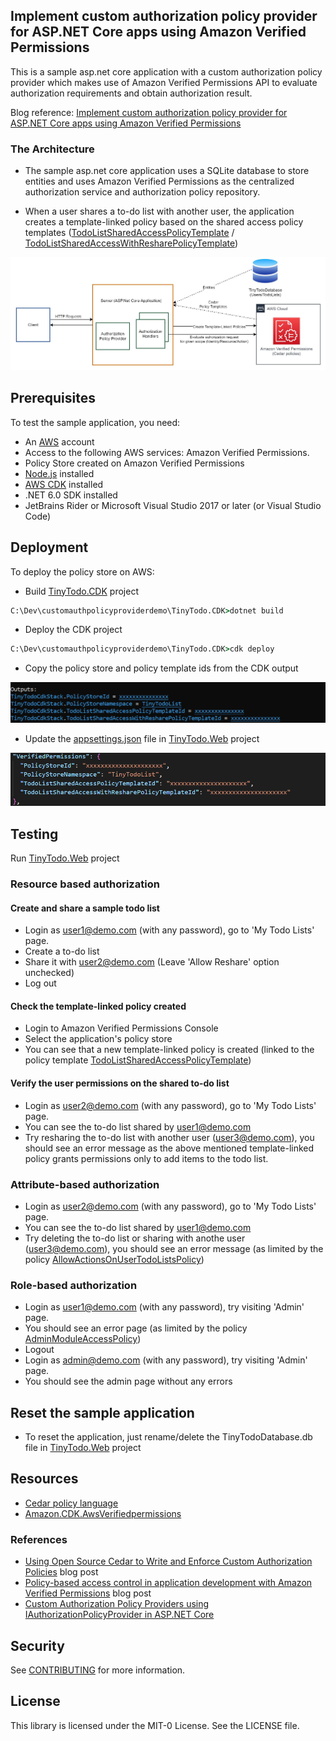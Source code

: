 ## Implement custom authorization policy provider for ASP.NET Core apps using Amazon Verified Permissions

This is a sample asp.net core application with a custom authorization policy provider which makes use of Amazon Verified Permissions API to evaluate authorization requirements and obtain authorization result. 

Blog reference: [Implement custom authorization policy provider for ASP.NET Core apps using Amazon Verified Permissions](https://aws.amazon.com/blogs/dotnet/implement-a-custom-authorization-policy-provider-for-asp-net-core-apps-using-amazon-verified-permissions)

### The Architecture

- The sample asp.net core application uses a SQLite database to store entities and uses Amazon Verified Permissions as the centralized authorization service and authorization policy repository.

- When a user shares a to-do list with another user, the application creates a template-linked policy based on the shared access policy templates ([TodoListSharedAccessPolicyTemplate](/TinyTodo.CDK/PolicyStore/PolicyTemplates/TodoListSharedAccessPolicyTemplate.cs) / [TodoListSharedAccessWithResharePolicyTemplate](/TinyTodo.CDK/PolicyStore/PolicyTemplates/TodoListSharedAccessWithResharePolicyTemplate.cs))

![Architecture](/Media/Architecture.JPG)


## Prerequisites

To test the sample application, you need:
- An [AWS](https://console.aws.amazon.com/) account
- Access to the following AWS services: Amazon Verified Permissions.
- Policy Store created on Amazon Verified Permissions
- [Node.js](https://nodejs.org/en/download/) installed
- [AWS CDK](https://docs.aws.amazon.com/cdk/v2/guide/getting_started.html#getting_started_install) installed
- .NET 6.0 SDK installed
- JetBrains Rider or Microsoft Visual Studio 2017 or later (or Visual Studio Code)

## Deployment

To deploy the policy store on AWS:

- Build [TinyTodo.CDK](/TinyTodo.CDK/) project 
```cmd
C:\Dev\customauthpolicyproviderdemo\TinyTodo.CDK>dotnet build
```
- Deploy the CDK project
```cmd 
C:\Dev\customauthpolicyproviderdemo\TinyTodo.CDK>cdk deploy
```

- Copy the policy store and policy template ids from the CDK output

![CDK-Output](/Media/CDK-Output.png)

- Update the [appsettings.json](/TinyTodo.Web/appsettings.json) file in [TinyTodo.Web](/TinyTodo.Web/) project

![AppSettings](/Media/AppSettings.PNG)

## Testing


Run [TinyTodo.Web](/TinyTodo.Web/) project


### Resource based authorization

#### Create and share a sample todo list
* Login as user1@demo.com (with any password), go to 'My Todo Lists' page.
* Create a to-do list
* Share it with user2@demo.com (Leave 'Allow Reshare' option unchecked)
* Log out

#### Check the template-linked policy created
* Login to Amazon Verified Permissions Console
* Select the application's policy store
* You can see that a new template-linked policy is created (linked to the policy template [TodoListSharedAccessPolicyTemplate](/TinyTodo.CDK/PolicyStore/PolicyTemplates/TodoListSharedAccessPolicyTemplate.cs))

#### Verify the user permissions on the shared to-do list
* Login as user2@demo.com (with any password), go to 'My Todo Lists' page.
* You can see the to-do list shared by user1@demo.com
* Try resharing the to-do list with another user (user3@demo.com), you should see an error message as the above mentioned template-linked policy grants permissions only to add items to the todo list.

### Attribute-based authorization

* Login as user2@demo.com (with any password), go to 'My Todo Lists' page.
* You can see the to-do list shared by user1@demo.com
* Try deleting the to-do list or sharing with anothe user (user3@demo.com), you should see an error message (as limited by the policy [AllowActionsOnUserTodoListsPolicy](/TinyTodo.CDK/PolicyStore/StaticPolicies/AllowActionsOnUserTodoListsPolicy.cs))

### Role-based authorization

* Login as user1@demo.com (with any password), try visiting 'Admin' page.
* You should see an error page (as limited by the policy [AdminModuleAccessPolicy](/TinyTodo.CDK/PolicyStore/StaticPolicies/AdminModuleAccessPolicy.cs))
* Logout
* Login as admin@demo.com (with any password), try visiting 'Admin' page.
* You should see the admin page without any errors

## Reset the sample application

* To reset the application, just rename/delete the TinyTodoDatabase.db file in [TinyTodo.Web](/TinyTodo.Web/) project 

## Resources

* [Cedar policy language](https://docs.cedarpolicy.com/)
* [Amazon.CDK.AwsVerifiedpermissions](https://docs.aws.amazon.com/cdk/api/v2/dotnet/api/Amazon.CDK.AwsVerifiedpermissions.html)

### References

* [Using Open Source Cedar to Write and Enforce Custom Authorization Policies](https://aws.amazon.com/blogs/opensource/using-open-source-cedar-to-write-and-enforce-custom-authorization-policies/) blog post
* [Policy-based access control in application development with Amazon Verified Permissions](https://aws.amazon.com/blogs/devops/policy-based-access-control-in-application-development-with-amazon-verified-permissions/) blog post
* [Custom Authorization Policy Providers using IAuthorizationPolicyProvider in ASP.NET Core](https://learn.microsoft.com/en-us/aspnet/core/security/authorization/iauthorizationpolicyprovider?view=aspnetcore-6.0)

## Security

See [CONTRIBUTING](CONTRIBUTING.md#security-issue-notifications) for more information.

## License

This library is licensed under the MIT-0 License. See the LICENSE file.